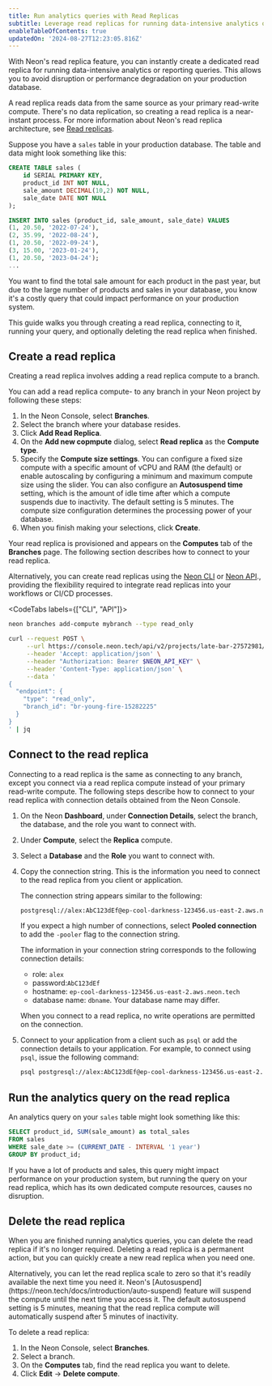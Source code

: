 ```yaml
---
title: Run analytics queries with Read Replicas
subtitle: Leverage read replicas for running data-intensive analytics queries
enableTableOfContents: true
updatedOn: '2024-08-27T12:23:05.816Z'
---
```


With Neon's read replica feature, you can instantly create a dedicated read replica for running data-intensive analytics or reporting queries. This allows you to avoid disruption or performance degradation on your production database.

A read replica reads data from the same source as your primary read-write compute. There's no data replication, so creating a read replica is a near-instant process. For more information about Neon's read replica architecture, see [Read replicas](/docs/introduction/read-replicas).

Suppose you have a `sales` table in your production database. The table and data might look something like this:

```sql
CREATE TABLE sales (
    id SERIAL PRIMARY KEY,
    product_id INT NOT NULL,
    sale_amount DECIMAL(10,2) NOT NULL,
    sale_date DATE NOT NULL
);

INSERT INTO sales (product_id, sale_amount, sale_date) VALUES
(1, 20.50, '2022-07-24'),
(2, 35.99, '2022-08-24'),
(1, 20.50, '2022-09-24'),
(3, 15.00, '2023-01-24'),
(1, 20.50, '2023-04-24');
...
```

You want to find the total sale amount for each product in the past year, but due to the large number of products and sales in your database, you know it's a costly query that could impact performance on your production system.

This guide walks you through creating a read replica, connecting to it, running your query, and optionally deleting the read replica when finished.

## Create a read replica

Creating a read replica involves adding a read replica compute to a branch.

You can add a read replica compute- to any branch in your Neon project by following these steps:

1. In the Neon Console, select **Branches**.
2. Select the branch where your database resides.
3. Click **Add Read Replica**.
4. On the **Add new copmpute** dialog, select **Read replica** as the **Compute type**.
5. Specify the **Compute size settings**. You can configure a fixed size compute with a specific amount of vCPU and RAM (the default) or enable autoscaling by configuring a minimum and maximum compute size using the slider. You can also configure an **Autosuspend time** setting, which is the amount of idle time after which a compute suspends due to inactivity. The default setting is 5 minutes.
   <Admonition type="note">
   The compute size configuration determines the processing power of your database.
   </Admonition>
6. When you finish making your selections, click **Create**.

Your read replica is provisioned and appears on the **Computes** tab of the **Branches** page. The following section describes how to connect to your read replica.

Alternatively, you can create read replicas using the [Neon CLI](/docs/reference/cli-branches#create) or [Neon API](https://api-docs.neon.tech/reference/createprojectendpoint)., providing the flexibility required to integrate read replicas into your workflows or CI/CD processes.

<CodeTabs labels={["CLI", "API"]}>

```bash
neon branches add-compute mybranch --type read_only
```

```bash
curl --request POST \
     --url https://console.neon.tech/api/v2/projects/late-bar-27572981/endpoints \
     --header 'Accept: application/json' \
     --header "Authorization: Bearer $NEON_API_KEY" \
     --header 'Content-Type: application/json' \
     --data '
{
  "endpoint": {
    "type": "read_only",
    "branch_id": "br-young-fire-15282225"
  }
}
' | jq
```

</CodeTabs>

## Connect to the read replica

Connecting to a read replica is the same as connecting to any branch, except you connect via a read replica compute instead of your primary read-write compute. The following steps describe how to connect to your read replica with connection details obtained from the Neon Console.

1. On the Neon **Dashboard**, under **Connection Details**, select the branch, the database, and the role you want to connect with.
1. Under **Compute**, select the **Replica** compute.
1. Select a **Database** and the **Role** you want to connect with.
1. Copy the connection string. This is the information you need to connect to the read replica from you client or application.

   The connection string appears similar to the following:

   ```bash shouldWrap
   postgresql://alex:AbC123dEf@ep-cool-darkness-123456.us-east-2.aws.neon.tech/dbname
   ```

   If you expect a high number of connections, select **Pooled connection** to add the `-pooler` flag to the connection string.

   The information in your connection string corresponds to the following connection details:

   - role: `alex`
   - password:`AbC123dEf`
   - hostname: `ep-cool-darkness-123456.us-east-2.aws.neon.tech`
   - database name: `dbname`. Your database name may differ.

   When you connect to a read replica, no write operations are permitted on the connection.

1. Connect to your application from a client such as `psql` or add the connection details to your application. For example, to connect using `psql`, issue the following command:

   ```bash shouldWrap
   psql postgresql://alex:AbC123dEf@ep-cool-darkness-123456.us-east-2.aws.neon.tech/dbname
   ```

## Run the analytics query on the read replica

An analytics query on your `sales` table might look something like this:

```sql
SELECT product_id, SUM(sale_amount) as total_sales
FROM sales
WHERE sale_date >= (CURRENT_DATE - INTERVAL '1 year')
GROUP BY product_id;
```

If you have a lot of products and sales, this query might impact performance on your production system, but running the query on your read replica, which has its own dedicated compute resources, causes no disruption.

## Delete the read replica

When you are finished running analytics queries, you can delete the read replica if it's no longer required. Deleting a read replica is a permanent action, but you can quickly create a new read replica when you need one.

<Admonition type="tip">
Alternatively, you can let the read replica scale to zero so that it's readily available the next time you need it. Neon's [Autosuspend](https://neon.tech/docs/introduction/auto-suspend) feature will suspend the compute until the next time you access it. The default autosuspend setting is 5 minutes, meaning that the read replica compute will automatically suspend after 5 minutes of inactivity.
</Admonition>

To delete a read replica:

1. In the Neon Console, select **Branches**.
1. Select a branch.
1. On the **Computes** tab, find the read replica you want to delete.
1. Click **Edit** &#8594; **Delete compute**.
